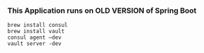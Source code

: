 ### This Application runs on OLD VERSION of Spring Boot


```
brew install consul
brew install vault
consul agent —dev
vault server -dev
```

